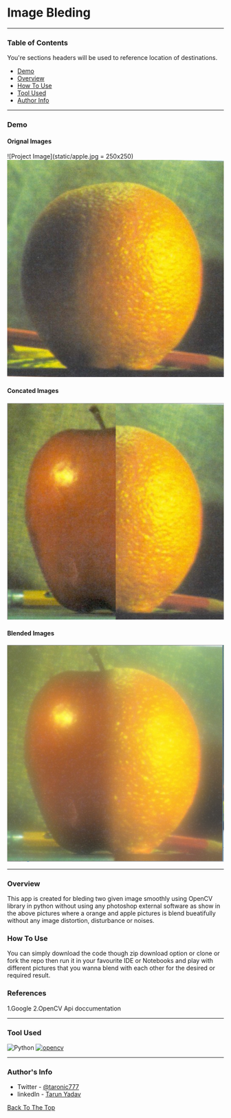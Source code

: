 # Image Bleding
---

### Table of Contents
You're sections headers will be used to reference location of destinations.

- [Demo](#demo)
- [Overview](#overview)
- [How To Use](#how-to-use)
- [Tool Used](#tool-used)
- [Author Info](#author-info)

---

### Demo

#### Orignal Images

![Project Image](static/apple.jpg = 250x250)<br>
![Project Image](static/orange.jpg)<br>

#### Concated Images

![Project Image](static/concat.PNG)<br>

#### Blended Images

![Project Image](static/blend.PNG)<br>

---

### Overview

This app is created for bleding two given image smoothly using OpenCV library in python without using any photoshop external software as show in the above pictures where a orange and apple pictures is blend bueatifully without any image distortion, disturbance or noises.

### How To Use

You can simply download the code though zip download option or clone or fork the repo then run it in your favourite IDE or Notebooks and play with different pictures that you wanna blend with each other for the desired or required result.

### References
1.Google
2.OpenCV Api doccumentation

---

### Tool Used

![Python](https://img.shields.io/badge/Python-3.8-blueviolet)
<a href="https://opencv.org/" target="_blank"> <img src="https://www.vectorlogo.zone/logos/opencv/opencv-icon.svg" alt="opencv" width="40" height="40"/> </a>


---

### Author's Info

- Twitter - [@taronic777](https://twitter.com/taronic777)
- linkedIn - [Tarun Yadav](https://www.linkedin.com/in/tarun-yadav-47442112b/)

[Back To The Top](#read-me-template)
